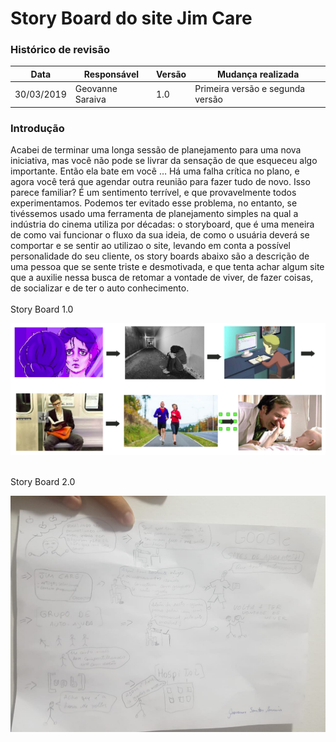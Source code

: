 <h1>Story Board do site Jim Care</h1>
<h3>Histórico de revisão</h3>

Data | Responsável | Versão| Mudança realizada|
--------- | ------| --------| ------------ |
30/03/2019     | Geovanne Saraiva |   1.0   |  Primeira versão e segunda versão |


<h3> Introdução </h3>
Acabei de terminar uma longa sessão de planejamento para uma nova iniciativa, mas você não pode se livrar da sensação de que esqueceu algo importante. Então ela bate em você … Há uma falha crítica no plano, e agora você terá que agendar outra reunião para fazer tudo de novo. Isso parece familiar? É um sentimento terrível, e que provavelmente todos experimentamos. Podemos ter evitado esse problema, no entanto, se tivéssemos usado uma ferramenta de planejamento simples na qual a indústria do cinema utiliza por décadas: o storyboard, que é uma meneira de como vai funcionar o fluxo da sua ideia, de como o usuária deverá se comportar e se sentir ao utilizao o site, levando em conta a possível personalidade do seu cliente, os story boards abaixo são a descrição de uma pessoa que se sente triste e desmotivada, e que tenta achar algum site que a auxilie nessa busca de retomar a vontade de viver, de fazer coisas, de socializar e de ter o auto conhecimento.
<br />
<br />
Story Board 1.0
<br />

![storyboarding_1](img/storyboarding_1.png)

<br />
Story Board 2.0
<br />

![story_boarding_2](img/story_boarding_2.jpeg)
